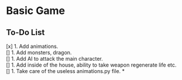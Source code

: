 # Basic Game
## To-Do List 
[x] 1. Add animations.     
[] 1. Add monsters, dragon.   
[] 1. Add AI to attack the main character.   
[] 1. Add inside of the house, ability to take weapon regenerate life etc.   
[] 1. Take care of the useless animations.py file.   *

